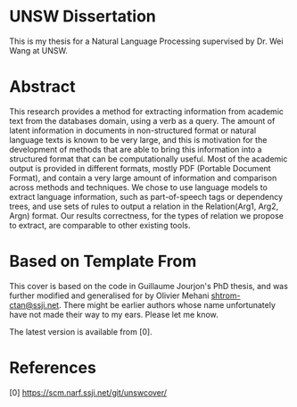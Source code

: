UNSW Dissertation
=================

This is my thesis for a Natural Language Processing supervised by Dr. Wei Wang at UNSW.

Abstract
========

This research provides a method for extracting information from academic text from the databases domain, using a verb as a query. The amount of latent information in documents in non-structured format or natural language texts is known to be very large, and this is motivation for the development of methods that are able to bring this information into a structured format that can be computationally useful. Most of the academic output is provided in different formats, mostly PDF (Portable Document Format), and contain a very large amount of information and comparison across methods and techniques. We chose to use language models to extract language information, such as part-of-speech tags or dependency trees, and use sets of rules to output a relation in the Relation(Arg1, Arg2, Argn) format. Our results correctness, for the types of relation we propose to extract, are comparable to other existing tools.


Based on Template From
======================

This cover is based on the code in Guillaume Jourjon's PhD thesis, and was
further modified and generalised for by Olivier Mehani <shtrom-ctan@ssji.net>.
There might be earlier authors whose name unfortunately have not made their way
to my ears. Please let me know.

The latest version is available from [0].


References
==========

[0] https://scm.narf.ssji.net/git/unswcover/
